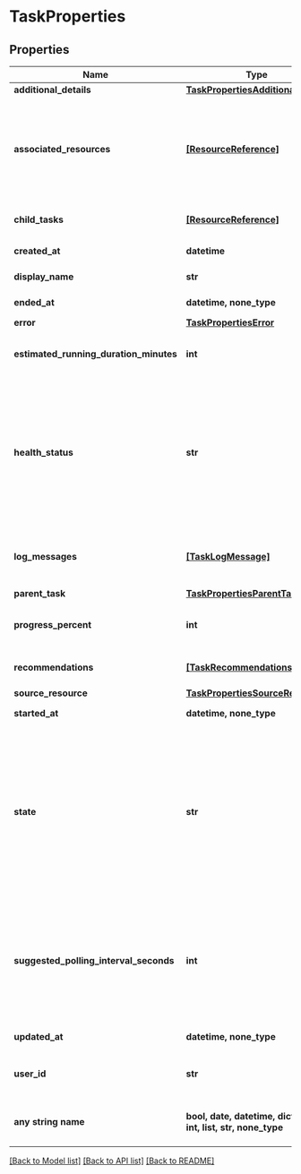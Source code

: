 # TaskProperties


## Properties
Name | Type | Description | Notes
------------ | ------------- | ------------- | -------------
**additional_details** | [**TaskPropertiesAdditionalDetails**](TaskPropertiesAdditionalDetails.md) |  | [optional] 
**associated_resources** | [**[ResourceReference]**](ResourceReference.md) | Resources that are associated with the task. These may be created by the task or other resources that are involved in the task. | [optional] 
**child_tasks** | [**[ResourceReference]**](ResourceReference.md) | A list of sub-tasks that were initiated by this task. | [optional] 
**created_at** | **datetime** | The time this task was created. | [optional] 
**display_name** | **str** | The displayed name for the task. | [optional] 
**ended_at** | **datetime, none_type** | The time this task completed. | [optional] 
**error** | [**TaskPropertiesError**](TaskPropertiesError.md) |  | [optional] 
**estimated_running_duration_minutes** | **int** | An estimate of how long the task will run before completing. | [optional] 
**health_status** | **str** | The health status indicates if any errors or problems have been encountered during the processing of the task.  Expected values are OK, ERROR, WARNING, UNKNOWN, and UNSPECIFIED.  | [optional] 
**log_messages** | [**[TaskLogMessage]**](TaskLogMessage.md) | Time stamped messages that record the progress of the task. | [optional] 
**parent_task** | [**TaskPropertiesParentTask**](TaskPropertiesParentTask.md) |  | [optional] 
**progress_percent** | **int** | A percentage representation of progress to completion. | [optional] 
**recommendations** | [**[TaskRecommendations]**](TaskRecommendations.md) | Recommendations on how to fix failing tasks. | [optional] 
**source_resource** | [**TaskPropertiesSourceResource**](TaskPropertiesSourceResource.md) |  | [optional] 
**started_at** | **datetime, none_type** | The time this task was started. | [optional] 
**state** | **str** | A message to indicate the current state of the task, for example the current step in a workflow. Expected values are INITIALIZED, RUNNING, FAILED, SUCCEEDED, TIMEDOUT, PAUSED, and UNSPECIFIED.  | [optional] 
**suggested_polling_interval_seconds** | **int** | This attribute suggests a suitable interval to use when polling for progress. Where specified this will be based on the frequency with which the task is likely to be updated. | [optional] 
**updated_at** | **datetime, none_type** | The time this task was last updated. | [optional] 
**user_id** | **str** | The ID or email address of the user that initiated the task. | [optional] 
**any string name** | **bool, date, datetime, dict, float, int, list, str, none_type** | any string name can be used but the value must be the correct type | [optional]

[[Back to Model list]](../README.md#documentation-for-models) [[Back to API list]](../README.md#documentation-for-api-endpoints) [[Back to README]](../README.md)


